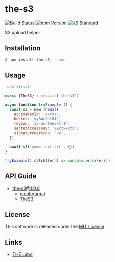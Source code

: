 the-s3
==========

<!---
This file is generated by the-tmpl. Do not update manually.
--->

<!-- Badge Start -->
<a name="badges"></a>

[![Build Status][bd_travis_shield_url]][bd_travis_url]
[![npm Version][bd_npm_shield_url]][bd_npm_url]
[![JS Standard][bd_standard_shield_url]][bd_standard_url]

[bd_repo_url]: https://github.com/the-labo/the-s3
[bd_travis_url]: http://travis-ci.org/the-labo/the-s3
[bd_travis_shield_url]: http://img.shields.io/travis/the-labo/the-s3.svg?style=flat
[bd_travis_com_url]: http://travis-ci.com/the-labo/the-s3
[bd_travis_com_shield_url]: https://api.travis-ci.com/the-labo/the-s3.svg?token=
[bd_license_url]: https://github.com/the-labo/the-s3/blob/master/LICENSE
[bd_npm_url]: http://www.npmjs.org/package/the-s3
[bd_npm_shield_url]: http://img.shields.io/npm/v/the-s3.svg?style=flat
[bd_standard_url]: http://standardjs.com/
[bd_standard_shield_url]: https://img.shields.io/badge/code%20style-standard-brightgreen.svg

<!-- Badge End -->


<!-- Description Start -->
<a name="description"></a>

S3 upload helper

<!-- Description End -->


<!-- Overview Start -->
<a name="overview"></a>



<!-- Overview End -->


<!-- Sections Start -->
<a name="sections"></a>

<!-- Section from "doc/guides/01.Installation.md.hbs" Start -->

<a name="section-doc-guides-01-installation-md"></a>

Installation
-----

```bash
$ npm install the-s3 --save
```


<!-- Section from "doc/guides/01.Installation.md.hbs" End -->

<!-- Section from "doc/guides/02.Usage.md.hbs" Start -->

<a name="section-doc-guides-02-usage-md"></a>

Usage
---------

```javascript
'use strict'

const {TheS3} = require('the-s3')

async function tryExample () {
  const s3 = new TheS3({
    accessKeyId: 'xxxxx',
    bucket: 'myBucket01',
    region: 'ap-northeast-1',
    secretAccessKey: 'xxxxxxxxx',
    signatureVersion: 'v4',
  })

  await s3('some-text.txt', {})
}

tryExample().catch((err) => console.error(err))

```


<!-- Section from "doc/guides/02.Usage.md.hbs" End -->

<!-- Section from "doc/guides/10.API Guide.md.hbs" Start -->

<a name="section-doc-guides-10-a-p-i-guide-md"></a>

API Guide
-----

+ [the-s3@1.0.8](./doc/api/api.md)
  + [create(args)](./doc/api/api.md#the-s3-function-create)
  + [TheS3](./doc/api/api.md#the-s3-class)


<!-- Section from "doc/guides/10.API Guide.md.hbs" End -->


<!-- Sections Start -->


<!-- LICENSE Start -->
<a name="license"></a>

License
-------
This software is released under the [MIT License](https://github.com/the-labo/the-s3/blob/master/LICENSE).

<!-- LICENSE End -->


<!-- Links Start -->
<a name="links"></a>

Links
------

+ [THE Labo][t_h_e_labo_url]

[t_h_e_labo_url]: https://github.com/the-labo

<!-- Links End -->
